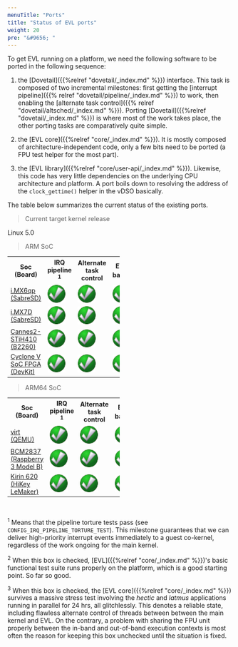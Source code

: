 ```yaml
---
menuTitle: "Ports"
title: "Status of EVL ports"
weight: 20
pre: "&#9656; "
---
```


To get EVL running on a platform, we need the following software to be
ported in the following sequence:

1. the [Dovetail]({{%relref "dovetail/_index.md" %}}) interface. This
   task is composed of two incremental milestones: first getting the
   [interrupt pipeline]({{% relref "dovetail/pipeline/_index.md" %}})
   to work, then enabling the [alternate task control]({{% relref
   "dovetail/altsched/_index.md" %}}). Porting [Dovetail]({{%relref
   "dovetail/_index.md" %}}) is where most of the work takes place,
   the other porting tasks are comparatively quite simple.

2. the [EVL core]({{%relref "core/_index.md" %}}). It is mostly
   composed of architecture-independent code, only a few bits need to
   be ported (a FPU test helper for the most part).

3. the [EVL library]({{%relref "core/user-api/_index.md"
   %}}). Likewise, this code has very little dependencies on the
   underlying CPU architecture and platform. A port boils down to
   resolving the address of the `clock_gettime()` helper in the vDSO
   basically.

The table below summarizes the current status of the existing ports.

> Current target kernel release

Linux 5.0

> ARM SoC

<table class="status" style="width:50%">
  <col width="40%">
  <col width="15%">
  <col width="15%">
  <col width="15%">
  <col width="15%">
  <tr>
    <th>Soc (Board)</th>
    <th>IRQ pipeline <sup>1</sup></th> 
    <th>Alternate task control</th>
    <th>EVL base<sup>2</sup></th>
    <th>EVL stress<sup>3</sup></th>
  </tr>
  <tr>
    <td align="left"><a href="https://www.nxp.com/support/developer-resources/hardware-development-tools/sabre-development-system/sabre-board-for-smart-devices-based-on-the-i.mx-6quadplus-applications-processors:RD-IMX6QP-SABRE" target="_blank">i.MX6qp (SabreSD)</a></td>
    <td><img src="/images/checked.png"></td> 
    <td><img src="/images/checked.png"></td>
    <td><img src="/images/checked.png"></td>
    <td><img src="/images/checked.png"></td>
  </tr>
  <tr>
    <td align="left"><a href="https://www.nxp.com/support/developer-resources/hardware-development-tools/sabre-development-system/sabre-board-for-smart-devices-based-on-the-i.mx-7dual-applications-processors:MCIMX7SABRE" target="_blank">i.MX7D (SabreSD)</a></td>
    <td><img src="/images/checked.png"></td> 
    <td><img src="/images/checked.png"></td>
    <td><img src="/images/checked.png"></td>
    <td><img src="/images/checked.png"></td>
  </tr>
  <tr>
    <td align="left"><a href="https://www.96boards.org/documentation/consumer/b2260/hardware-docs/" target="_blank">Cannes2-STiH410 (B2260)</a></td>
    <td><img src="/images/checked.png"></td> 
    <td><img src="/images/checked.png"></td>
    <td><img src="/images/checked.png"></td>
    <td><img src="/images/checked.png"></td>
  </tr>
  <tr>
    <td align="left"><a href="https://www.altera.com/products/soc/portfolio/cyclone-v-soc/overview.html" target="_blank">Cyclone V SoC FPGA (DevKit)</a></td>
    <td><img src="/images/checked.png"></td> 
    <td><img src="/images/checked.png"></td>
    <td><img src="/images/checked.png"></td>
    <td><img src="/images/checked.png"></td>
  </tr>
</table>

> ARM64 SoC

<table class="status" style="width:50%">
  <col width="40%">
  <col width="15%">
  <col width="15%">
  <col width="15%">
  <col width="15%">
  <tr>
    <th>Soc (Board)</th>
    <th>IRQ pipeline <sup>1</sup></th> 
    <th>Alternate task control</th>
    <th>EVL base<sup>2</sup></th>
    <th>EVL stress<sup>3</sup></th>
  </tr>
  <tr>
    <td align="left"><a href="https://wiki.qemu.org/Documentation/Platforms/ARM#Generic_ARM_system_emulation_with_the_virt_machine" target="_blank">virt (QEMU)</a></td>
    <td><img src="/images/checked.png"></td> 
    <td><img src="/images/checked.png"></td>
    <td><img src="/images/checked.png"></td>
    <td><img src="/images/checked.png"></td>
  </tr>
  <tr>
    <td align="left"><a href="https://www.raspberrypi.org/products/raspberry-pi-3-model-b/" target="_blank">BCM2837 (Raspberry 3 Model B)</a></td>
    <td><img src="/images/checked.png"></td> 
    <td><img src="/images/checked.png"></td>
    <td><img src="/images/checked.png"></td>
    <td><img src="/images/checked.png"></td>
  </tr>
  <tr>
    <td align="left"><a href="https://www.96boards.org/product/hikey/" target="_blank">Kirin 620 (HiKey LeMaker)</a></td>
    <td><img src="/images/checked.png"></td> 
    <td><img src="/images/checked.png"></td>
    <td><img src="/images/checked.png"></td>
    <td><img src="/images/checked.png"></td>
  </tr>
</table>

<br>

<sup>1</sup> Means that the pipeline torture tests pass (see
`CONFIG_IRQ_PIPELINE_TORTURE_TEST`). This milestone guarantees that we
can deliver high-priority interrupt events immediately to a guest
co-kernel, regardless of the work ongoing for the main kernel.

<sup>2</sup> When this box is checked, [EVL]({{%relref
"core/_index.md" %}})'s basic functional test suite runs properly on
the platform, which is a good starting point. So far so good.

<sup>3</sup> When this box is checked, the [EVL core]({{%relref
"core/_index.md" %}}) survives a massive stress test involving the
_hectic_ and _latmus_ applications running in parallel for 24 hrs, all
glitchlessly. This denotes a reliable state, including flawless
alternate control of threads between between the main kernel and
EVL. On the contrary, a problem with sharing the FPU unit properly
between the in-band and out-of-band execution contexts is most often
the reason for keeping this box unchecked until the situation is
fixed.
